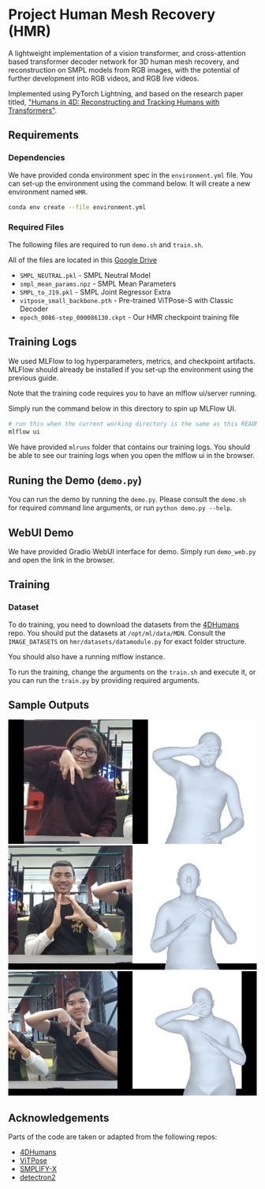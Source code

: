 # Project Human Mesh Recovery (HMR)
A lightweight implementation of a vision transformer, and cross-attention based transformer decoder network for 3D human mesh recovery, and reconstruction on SMPL models from RGB images, with the potential of further development into RGB videos, and RGB live videos.

Implemented using PyTorch Lightning, and based on the research paper titled, ["Humans in 4D: Reconstructing and Tracking Humans with Transformers"](https://shubham-goel.github.io/4dhumans/).

## Requirements

### Dependencies

We have provided conda environment spec in the `environment.yml` file.
You can set-up the environment using the command below. It will create a new
environment named `HMR`.

```bash
conda env create --file environment.yml
```

### Required Files
The following files are required to run `demo.sh` and `train.sh`.

All of the files are located in this [Google Drive](https://drive.google.com/drive/folders/1gwPu7umbOtAhpKt2stLFmqmiMMF9H7b6?usp=sharing)

- `SMPL_NEUTRAL.pkl` - SMPL Neutral Model
- `smpl_mean_params.npz` - SMPL Mean Parameters
- `SMPL_to_J19.pkl` - SMPL Joint Regressor Extra
- `vitpose_small_backbone.pth` - Pre-trained ViTPose-S with Classic Decoder
- `epoch_0086-step_000086130.ckpt` - Our HMR checkpoint training file

## Training Logs

We used MLFlow to log hyperparameters, metrics, and checkpoint artifacts.
MLFlow should already be installed if you set-up the environment using the previous guide.

Note that the training code requires you to have an mlflow ui/server running.

Simply run the command below in this directory to spin up MLFlow UI.

```bash
# run this when the current working directory is the same as this README.md
mlflow ui
```

We have provided `mlruns` folder that contains our training logs. You should be 
able to see our training logs when you open the mlflow ui in the browser.

## Runing the Demo (`demo.py`)

You can run the demo by running the `demo.py`. Please consult the `demo.sh` for 
required command line arguments, or run `python demo.py --help`.

## WebUI Demo

We have provided Gradio WebUI interface for demo. 
Simply run `demo_web.py` and open the link in the browser.

## Training

### Dataset

To do training, you need to download the datasets from the [4DHumans](https://github.com/shubham-goel/4D-Humans) repo. 
You should put the datasets at `/opt/ml/data/MDN`. Consult the `IMAGE_DATASETS` on `hmr/datasets/datamodule.py` for exact folder structure.

You should also have a running mlflow instance.

To run the training, change the arguments on the `train.sh` and execute it, or you can run the `train.py` by providing required arguments.

## Sample Outputs

![Demo Output 1](demo/output_images/WIN_20250725_12_39_56_Pro_0.png)
![Demo Output 2](demo/output_images/WIN_20250725_12_39_56_Pro_1.png)
![Demo Output 3](demo/output_images/WIN_20250725_12_39_56_Pro_2.png)

## Acknowledgements
Parts of the code are taken or adapted from the following repos:
- [4DHumans](https://github.com/shubham-goel/4D-Humans)
- [ViTPose](https://github.com/ViTAE-Transformer/ViTPose?tab=readme-ov-file)
- [SMPLIFY-X](https://github.com/vchoutas/smplify-x)
- [detectron2](https://github.com/facebookresearch/detectron2)